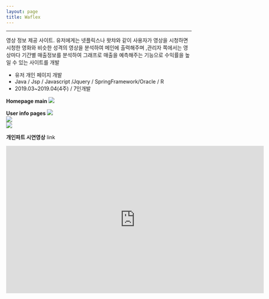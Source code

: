 ```yaml
---
layout: page
title: Waflex
---
```

<hr>
<p class="desc">영상 정보 제공 사이트. 유저에게는 넷플릭스나 왓챠와 같이 사용자가 영상을 시청하면 시청한 영화와 비슷한 성격의 영상을 분석하여 메인에 출력해주며 ,관리자 쪽에서는 영상마다 기간별 매출정보를 분석하여 그래프로 매출을 예측해주는 기능으로 수익률을 높일 수 있는 사이트를 개발
</p>

<ul>
	<li>유저 개인 페이지 개발</li>
    <li>Java / Jsp / Javascript /Jquery / SpringFramework/Oracle / R </li>
    <li>2019.03~2019.04(4주) / 7인개발</li>
    
</ul>



**Homepage main**
<img src= "{{ site.baseurl }}/images/waflex/waflex_image1.png" sizes="400x400"><br>

**User info pages**
<img src= "{{ site.baseurl }}/images/waflex/waflex_image2.png" sizes="400x400"><br>
<img src= "{{ site.baseurl }}/images/waflex/waflex_image3.PNG" sizes="400x400"><br>
<img src= "{{ site.baseurl }}/images/waflex/waflex_image4.PNG" sizes="400x400"><br>

**개인파트 시연영상**
link
<iframe width="700" height="400" src="https://youtu.be/0B51UTsQHYM" frameborder="0" gesture="media" allowfullscreen=""></iframe>
